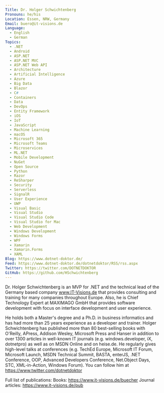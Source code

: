 ```yaml
---
Title: Dr. Holger Schwichtenberg
Pronouns: he/his
Location: Essen, NRW, Germany
Email: buero@it-visions.de
Language:
  - English
  - German
Topics:
  - .NET
  - Android
  - ASP.NET
  - ASP.NET MVC
  - ASP.NET Web API
  - Architecture
  - Artificial Intelligence
  - Azure
  - Big Data
  - Blazor
  - C#
  - Containers
  - Data
  - DevOps
  - Entity Framework
  - iOS
  - IoT
  - JavaScript
  - Machine Learning
  - macOS
  - Microsoft 365
  - Microsoft Teams
  - Microservices
  - ML.NET
  - Mobile Development
  - NuGet
  - Open Source
  - Python
  - Razor
  - ReSharper
  - Security
  - Serverless
  - SignalR
  - User Experience
  - UWP
  - Visual Basic
  - Visual Studio
  - Visual Studio Code
  - Visual Studio for Mac
  - Web Development
  - Windows Development
  - Windows Forms
  - WPF
  - Xamarin
  - Xamarin.Forms
  - XAML
Blog: https://www.dotnet-doktor.de/
Feed: https://www.dotnet-doktor.de/dotnetdoktor/RSS/rss.aspx
Twitter: https://twitter.com/DOTNETDOKTOR
GitHub: https://github.com/HSchwichtenberg
---
```

Dr. Holger Schwichtenberg is an MVP for .NET and the technical lead of the Germany based company www.IT-Visions.de that provides consulting and training for many companies throughout Europe. Also, he is Chief Technology Expert at MAXIMAGO GmbH that provides software development with focus on interface development and user experience.

He holds both a Master's degree and a Ph.D. in business informatics and has had more than 25 years experience as a developer and trainer. Holger Schwichtenberg has published more than 80 best-selling books with O'Reilly, APress, Addison Wesley, Microsoft Press and Hanser in addition to over 1300 articles in well-known IT journals (e.g. windows.developer, iX, dotnetpro) as well as on MSDN Online and on heise.de. He regularly gives high-level talks at conferences (e.g. TechEd Europe, Microsoft IT Forum, Microsoft Launch, MSDN Technical Summit, BASTA, enterJS, .NET Conference, OOP, Advanced Developers Conference, Net.Object Days, STC, XML-in-Action, Windows Forum). You can follow him at https://www.twitter.com/dotnetdoktor

Full list of publications:
Books: https://www.it-visions.de/buecher 
Journal articles: https://www.it-visions.de/pub
